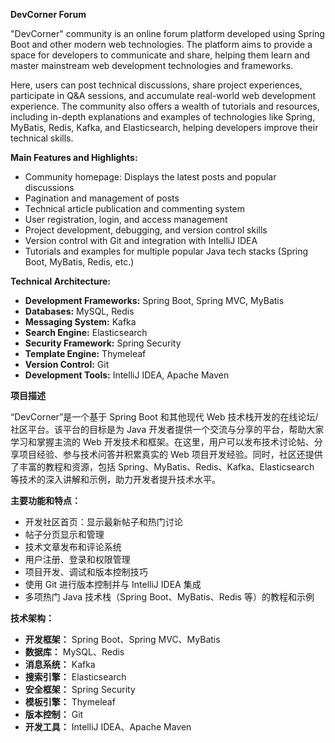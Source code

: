 **DevCorner Forum**

"DevCorner" community is an online forum platform developed using Spring Boot and other modern web technologies. The platform aims to provide a space for developers to communicate and share, helping them learn and master mainstream web development technologies and frameworks. 

Here, users can post technical discussions, share project experiences, participate in Q&A sessions, and accumulate real-world web development experience. The community also offers a wealth of tutorials and resources, including in-depth explanations and examples of technologies like Spring, MyBatis, Redis, Kafka, and Elasticsearch, helping developers improve their technical skills.

**Main Features and Highlights:**

- Community homepage: Displays the latest posts and popular discussions
- Pagination and management of posts
- Technical article publication and commenting system
- User registration, login, and access management
- Project development, debugging, and version control skills
- Version control with Git and integration with IntelliJ IDEA
- Tutorials and examples for multiple popular Java tech stacks (Spring Boot, MyBatis, Redis, etc.)

**Technical Architecture:**

- **Development Frameworks:** Spring Boot, Spring MVC, MyBatis
- **Databases:** MySQL, Redis
- **Messaging System:** Kafka
- **Search Engine:** Elasticsearch
- **Security Framework:** Spring Security
- **Template Engine:** Thymeleaf
- **Version Control:** Git
- **Development Tools:** IntelliJ IDEA, Apache Maven



**项目描述**

“DevCorner”是一个基于 Spring Boot 和其他现代 Web 技术栈开发的在线论坛/社区平台。该平台的目标是为 Java 开发者提供一个交流与分享的平台，帮助大家学习和掌握主流的 Web 开发技术和框架。在这里，用户可以发布技术讨论帖、分享项目经验、参与技术问答并积累真实的 Web 项目开发经验。同时，社区还提供了丰富的教程和资源，包括 Spring、MyBatis、Redis、Kafka、Elasticsearch 等技术的深入讲解和示例，助力开发者提升技术水平。

**主要功能和特点：**

- 开发社区首页：显示最新帖子和热门讨论
- 帖子分页显示和管理
- 技术文章发布和评论系统
- 用户注册、登录和权限管理
- 项目开发、调试和版本控制技巧
- 使用 Git 进行版本控制并与 IntelliJ IDEA 集成
- 多项热门 Java 技术栈（Spring Boot、MyBatis、Redis 等）的教程和示例

**技术架构：**

- **开发框架：** Spring Boot、Spring MVC、MyBatis
- **数据库：** MySQL、Redis
- **消息系统：** Kafka
- **搜索引擎：** Elasticsearch
- **安全框架：** Spring Security
- **模板引擎：** Thymeleaf
- **版本控制：** Git
- **开发工具：** IntelliJ IDEA、Apache Maven

